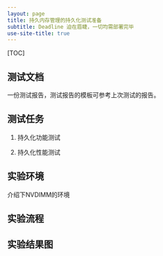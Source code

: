 ```yaml
---
layout: page
title: 持久内存管理的持久化测试准备
subtitle: Deadline 迫在眉睫，一切均需部署完毕
use-site-title: true
---
```


[TOC]

## 测试文档

一份测试报告，测试报告的模板可参考上次测试的报告。

## 测试任务

1. 持久化功能测试

2. 持久化性能测试

## 实验环境

介绍下NVDIMM的环境

## 实验流程

## 实验结果图

